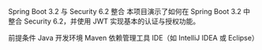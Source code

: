 Spring Boot 3.2 与 Security 6.2 整合
本项目演示了如何在 Spring Boot 3.2 中整合 Security 6.2，并使用 JWT 实现基本的认证与授权功能。

前提条件
Java 开发环境
Maven 依赖管理工具
IDE（如 IntelliJ IDEA 或 Eclipse）
